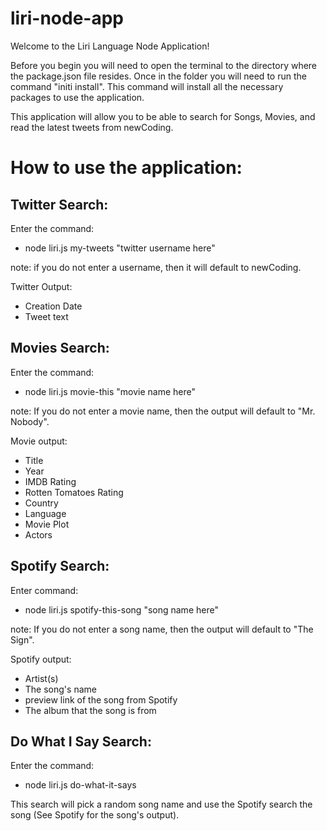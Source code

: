 # liri-node-app

Welcome to the Liri Language Node Application!

Before you begin you will need to open the terminal to the directory where the package.json file resides. Once in the folder you will need to run the command "initi install". This command will install all the necessary packages to use the application. 

This application will allow you to be able to search for Songs, Movies, and read the latest tweets from newCoding. 

# How to use the application:
 

Twitter Search:
-

Enter the command:

- node liri.js my-tweets "twitter username here"

note: if you do not enter a username, then it will default to newCoding. 

Twitter Output:

- Creation Date
- Tweet text

Movies Search:
-

Enter the command:

- node liri.js movie-this "movie name here"

note: If you do not enter a movie name, then the output will default to "Mr. Nobody".

Movie output:

  - Title 
  - Year
  - IMDB Rating
  - Rotten Tomatoes Rating
  - Country
  - Language 
  - Movie Plot 
  - Actors

Spotify Search:
-

Enter command: 

- node liri.js spotify-this-song "song name here"

note: If you do not enter a song name, then the output will default to "The Sign".

Spotify output:

- Artist(s)
- The song's name
- preview link of the song from Spotify
- The album that the song is from

Do What I Say Search:
-

Enter the command:

- node liri.js do-what-it-says

This search will pick a random song name and use the Spotify search the song (See Spotify for the song's output).